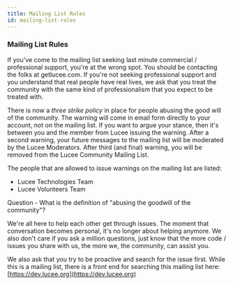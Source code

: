 ```yaml
---
title: Mailing List Rules
id: mailing-list-rules
---
```


### Mailing List Rules ###

If you've come to the mailing list seeking last minute commercial / professional support, you're at the wrong spot. You should be contacting the folks at getlucee.com. If you're not seeking professional support and you understand that real people have real lives, we ask that you treat the community with the same kind of professionalism that you expect to be treated with.

There is now a *three strike policy* in place for people abusing the good will of the community. The warning will come in email form directly to your account, not on the mailing list. If you want to argue your stance, then it's between you and the member from Lucee issuing the warning. After a second warning, your future messages to the mailing list will be moderated by the Lucee Moderators. After third (and final) warning, you will be removed from the Lucee Community Mailing List.

The people that are allowed to issue warnings on the mailing list are listed:
* Lucee Technologies Team
* Lucee Volunteers Team

Question - What is the definition of "abusing the goodwill of the community"?

We're all here to help each other get through issues. The moment that conversation becomes personal, it's no longer about helping anymore. We also don't care if you ask a million questions, just know that the more code / issues you share with us, the more we, the community, can assist you.

We also ask that you try to be proactive and search for the issue first. While this is a mailing list, there is a front end for searching this mailing list here: [https://dev.lucee.org](https://dev.lucee.org)
